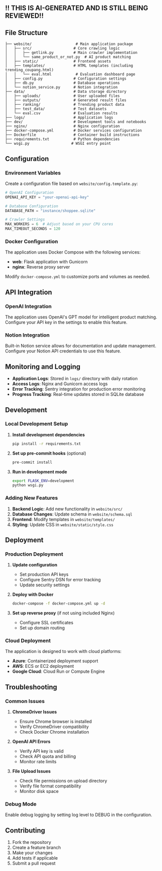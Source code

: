 ## !! THIS IS AI-GENERATED AND IS STILL BEING REVIEWED!!

## File Structure

```
├── website/                    # Main application package
│   ├── src/                   # Core crawling logic
│   │   ├── getlink.py         # Main crawler implementation
│   │   └── same_product_or_not.py  # AI product matching
│   ├── static/                # Frontend assets
│   ├── templates/             # HTML templates (including trending_coupang.html)
│   │   └── eval.html           # Evaluation dashboard page
│   ├── config.py              # Configuration settings
│   ├── db.py                  # Database operations
│   └── notion_service.py      # Notion integration
├── data/                      # Data storage directory
│   ├── uploads/               # User uploaded files
│   ├── outputs/               # Generated result files
│   ├── ranking/               # Trending product data
│   ├── test_data/             # Test datasets
│   └── eval.csv               # Evaluation results
├── logs/                      # Application logs
├── dev/                       # Development tools and notebooks
├── nginx/                     # Nginx configuration
├── docker-compose.yml         # Docker services configuration
├── Dockerfile                 # Container build instructions
├── requirements.txt           # Python dependencies
└── wsgi.py                   # WSGI entry point
```

## Configuration

### Environment Variables

Create a configuration file based on `website/config.template.py`:

```python
# OpenAI Configuration
OPENAI_API_KEY = "your-openai-api-key"

# Database Configuration
DATABASE_PATH = "instance/shoppee.sqlite"

# Crawler Settings
MAX_WORKERS = 6  # Adjust based on your CPU cores
MAX_TIMEOUT_SECONDS = 120
```

### Docker Configuration

The application uses Docker Compose with the following services:

- **web**: Flask application with Gunicorn
- **nginx**: Reverse proxy server

Modify `docker-compose.yml` to customize ports and volumes as needed.

## API Integration

### OpenAI Integration
The application uses OpenAI's GPT model for intelligent product matching. Configure your API key in the settings to enable this feature.

### Notion Integration
Built-in Notion service allows for documentation and update management. Configure your Notion API credentials to use this feature.

## Monitoring and Logging

- **Application Logs**: Stored in `logs/` directory with daily rotation
- **Access Logs**: Nginx and Gunicorn access logs
- **Error Tracking**: Sentry integration for production error monitoring
- **Progress Tracking**: Real-time updates stored in SQLite database

## Development

### Local Development Setup

1. **Install development dependencies**
   ```bash
   pip install -r requirements.txt
   ```

2. **Set up pre-commit hooks** (optional)
   ```bash
   pre-commit install
   ```

3. **Run in development mode**
   ```bash
   export FLASK_ENV=development
   python wsgi.py
   ```

### Adding New Features

1. **Backend Logic**: Add new functionality in `website/src/`
2. **Database Changes**: Update schema in `website/schema.sql`
3. **Frontend**: Modify templates in `website/templates/`
4. **Styling**: Update CSS in `website/static/style.css`

## Deployment

### Production Deployment

1. **Update configuration**
   - Set production API keys
   - Configure Sentry DSN for error tracking
   - Update security settings

2. **Deploy with Docker**
   ```bash
   docker-compose -f docker-compose.yml up -d
   ```

3. **Set up reverse proxy** (if not using included Nginx)
   - Configure SSL certificates
   - Set up domain routing

### Cloud Deployment

The application is designed to work with cloud platforms:

- **Azure**: Containerized deployment support
- **AWS**: ECS or EC2 deployment
- **Google Cloud**: Cloud Run or Compute Engine

## Troubleshooting

### Common Issues

1. **ChromeDriver Issues**
   - Ensure Chrome browser is installed
   - Verify ChromeDriver compatibility
   - Check Docker Chrome installation

2. **OpenAI API Errors**
   - Verify API key is valid
   - Check API quota and billing
   - Monitor rate limits

3. **File Upload Issues**
   - Check file permissions on upload directory
   - Verify file format compatibility
   - Monitor disk space

### Debug Mode

Enable debug logging by setting log level to DEBUG in the configuration.

## Contributing

1. Fork the repository
2. Create a feature branch
3. Make your changes
4. Add tests if applicable
5. Submit a pull request
